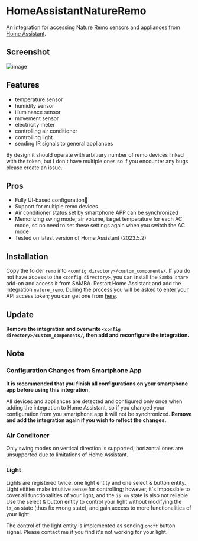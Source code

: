 # HomeAssistantNatureRemo
An integration for accessing Nature Remo sensors and appliances from [Home Assistant](https://www.home-assistant.io/).

## Screenshot
![image](https://user-images.githubusercontent.com/69963492/236665821-5efbe795-638a-4de5-9b4d-afa97840813d.png)


## Features
* temperature sensor
* humidity sensor
* illuminance sensor
* movement sensor
* electricity meter
* controlling air conditioner
* controlling light
* sending IR signals to general appliances

By design it should operate with arbitrary number of remo devices linked with the token, but I don't have multiple ones so if you encounter any bugs please create an issue.

## Pros
* Fully UI-based configuration🤗
* Support for multiple remo devices
* Air conditioner status set by smartphone APP can be synchronized
* Memorizing swing mode, air volume, target temperature for each AC mode, so no need to set these settings again when you switch the AC mode
* Tested on latest version of Home Assistant (2023.5.2)

## Installation
Copy the folder `remo` into `<config directory>/custom_components/`. If you do not have access to the `<config directory>`, you can install the `Samba share` add-on and access it from SAMBA. Restart Home Assistant and add the integration `nature_remo`. During the process you will be asked to enter your API access token; you can get one from [here](https://home.nature.global/).

## Update
**Remove the integration and overwrite `<config directory>/custom_components/`, then add and reconfigure the integration.**

## Note
### Configuration Changes from Smartphone App
**It is recommended that you finish all configurations on your smartphone app before using this integration.**

All devices and appliances are detected and configured only once when adding the integration to Home Assistant, so if you changed your configuration from you smartphone app it will not be synchronized. **Remove and add the integration again if you wish to reflect the changes.**
### Air Conditoner
Only swing modes on vertical direction is supported; horizontal ones are unsupported due to limitations of Home Assistant.
### Light
Lights are registered twice: one light entity and one select & button entity. Light eitities make intuitive sense for controlling; however, it's impossible to cover all functionalities of your light, and the `is_on` state is also not reliable. Use the select & button entity to control your light without modifying the `is_on` state (thus fix wrong state), and gain access to more functionalities of your light.

The control of the light entity is implemented as sending `onoff` button signal. Please contact me if you find it's not working for your light.
